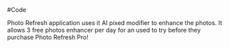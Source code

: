 #Code

Photo Refresh application uses it AI pixed modifier to enhance the photos. It allows 3 free photos enhancer per day for an used to try before they purchase Photo Refresh Pro!
